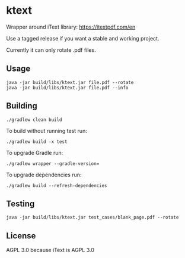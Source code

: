 ktext
=====

Wrapper around iText library: https://itextpdf.com/en

Use a tagged release if you want a stable and working project.

Currently it can only rotate .pdf files.

Usage
-----

```
java -jar build/libs/ktext.jar file.pdf --rotate
java -jar build/libs/ktext.jar file.pdf --info
```

Building
--------

```
./gradlew clean build
```

To build without running test run:
```
./gradlew build -x test
```

To upgrade Gradle run:
```
./gradlew wrapper --gradle-version=
```

To upgrade dependencies run:
```
./gradlew build --refresh-dependencies
```

Testing
-------

```
java -jar build/libs/ktext.jar test_cases/blank_page.pdf --rotate
```

License
-------

AGPL 3.0 because iText is AGPL 3.0
